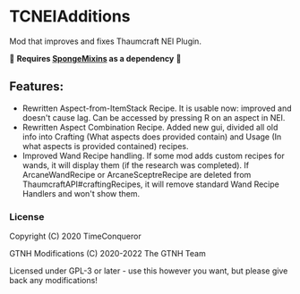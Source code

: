 # TCNEIAdditions
Mod that improves and fixes Thaumcraft NEI Plugin.

🚨 **Requires [SpongeMixins](https://github.com/GTNewHorizons/SpongeMixins) as a dependency** 🚨

## Features:
* Rewritten Aspect-from-ItemStack Recipe. It is usable now: improved and doesn't cause lag. Can be accessed by pressing R on an aspect in NEI.
* Rewritten Aspect Combination Recipe. Added new gui, divided all old info into Crafting (What aspects does provided contain) and Usage (In what aspects is provided contained) recipes.
* Improved Wand Recipe handling. If some mod adds custom recipes for wands, it will display them (if the research was completed). If ArcaneWandRecipe or ArcaneSceptreRecipe are deleted from ThaumcraftAPI#craftingRecipes, it will remove standard Wand Recipe Handlers and won't show them.

### License

Copyright (C) 2020 TimeConqueror

GTNH Modifications (C) 2020-2022 The GTNH Team

Licensed under GPL-3 or later - use this however you want, but please give back any modifications!
